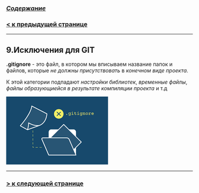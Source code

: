 ### [***Содержание***](../readmy.md)

### [**< к предыдущей странице**](./firstfile.md)
---

## **9.Исключения для GIT**

**.gitignore** - это файл, в котором мы вписываем название папок и файлов, которые *не должны присутствовать* в *конечном виде проекта*.

К этой категории подпадают *настройки библиотек*, *временные файлы*, *файлы образующиейся в результате компиляции проекта* и т.д

![gitignr](../assets/images.png)

---

### [**> к следующей странице**](./branch.md)